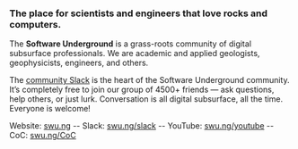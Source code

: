 ### The place for scientists and engineers that love rocks and computers.

The **Software Underground** is a grass-roots community of digital subsurface professionals. We are academic and applied geologists, geophysicists, engineers, and others.

The [community Slack](https://softwareunderground.org/slack) is the heart of the Software Underground community. It’s completely free to join our group of 4500+ friends — ask questions, help others, or just lurk. Conversation is all digital subsurface, all the time. Everyone is welcome!

Website: [swu.ng](https://swu.ng) -- Slack: [swu.ng/slack](https://swu.ng/slack) -- YouTube: [swu.ng/youtube](https://swu.ng/youtube) -- CoC: [swu.ng/CoC](https://swu.ng/CoC)
